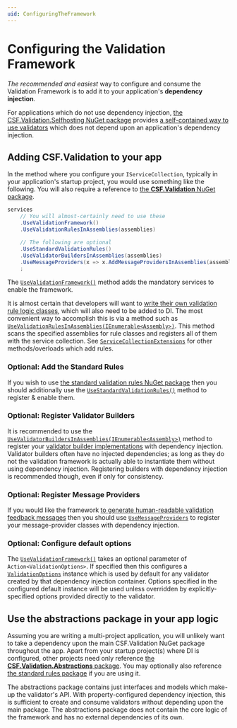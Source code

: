 ```yaml
---
uid: ConfiguringTheFramework
---
```

# Configuring the Validation Framework

_The recommended and easiest_ way to configure and consume the Validation Framework is to add it to your application's **dependency injection**.

For applications which do not use dependency injection, [the CSF.Validation.Selfhosting NuGet package] provides [a self-contained way to use validators] which does not depend upon an application's dependency injection.

[the CSF.Validation.Selfhosting NuGet package]: https://www.nuget.org/packages/CSF.Validation.Selfhosting
[a self-contained way to use validators]: SelfHosting.md

## Adding CSF.Validation to your app

In the method where you configure your `IServiceCollection`, typically in your application's startup project, you would use something like the following.
You will also require a reference to [the **CSF.Validation** NuGet package].

```csharp
services
    // You will almost-certainly need to use these
    .UseValidationFramework()
    .UseValidationRulesInAssemblies(assemblies)

    // The following are optional
    .UseStandardValidationRules()
    .UseValidatorBuildersInAssemblies(assemblies)
    .UseMessageProviders(x => x.AddMessageProvidersInAssemblies(assemblies))
    ;
```

The [`UseValidationFramework()`] method adds the mandatory services to enable the framework.

It is almost certain that developers will want to [write their own validation rule logic classes], which will also need to be added to DI.
The most convenient way to accomplish this is via a method such as [`UseValidationRulesInAssemblies(IEnumerable<Assembly>)`]. This method scans the specified assemblies for rule classes and registers all of them with the service collection.
See [`ServiceCollectionExtensions`] for other methods/overloads which add rules.

### Optional: Add the Standard Rules

If you wish to use [the standard validation rules NuGet package] then you should additionally use the [`UseStandardValidationRules()`] method to register & enable them.

### Optional: Register Validator Builders

It is recommended to use the [`UseValidatorBuildersInAssemblies(IEnumerable<Assembly>)`] method to register your [validator builder implementations] with dependency injection.
Validator builders often have no injected dependencies; as long as they do not the validation framework is actually able to instantiate them without using dependency injection.
Registering builders with dependency injection is recommended though, even if only for consistency.

### Optional: Register Message Providers

If you would like the framework [to generate human-readable validation feedback messages] then you should use [`UseMessageProviders`] to register your message-provider classes with dependency injection.

### Optional: Configure default options

The [`UseValidationFramework()`] takes an optional parameter of `Action<ValidationOptions>`.
If specified then this configures a [`ValidationOptions`] instance which is used by default for any validator created by that dependency injection container.
Options specified in the configured default instance will be used unless overridden by explicitly-specified options provided directly to the validator.

[the **CSF.Validation** NuGet package]:https://www.nuget.org/packages/CSF.Validation/
[the standard validation rules NuGet package]:https://www.nuget.org/packages/CSF.Validation.StandardRules/
[`UseValidationFramework()`]:xref:CSF.Validation.ServiceCollectionExtensions.UseValidationFramework(Microsoft.Extensions.DependencyInjection.IServiceCollection,System.Action{CSF.Validation.ValidationOptions})
[`UseStandardValidationRules()`]:xref:CSF.Validation.StandardRulesServiceCollectionExtensions.UseStandardValidationRules(Microsoft.Extensions.DependencyInjection.IServiceCollection)
[write their own validation rule logic classes]:WritingValidators/WritingValidationRules/index.md
[`UseValidationRulesInAssemblies(IEnumerable<Assembly>)`]:xref:CSF.Validation.ServiceCollectionExtensions.UseValidationRulesInAssemblies(Microsoft.Extensions.DependencyInjection.IServiceCollection,System.Collections.Generic.IEnumerable{System.Reflection.Assembly})
[`ServiceCollectionExtensions`]:xref:CSF.Validation.ServiceCollectionExtensions
[`UseValidatorBuildersInAssemblies(IEnumerable<Assembly>)`]:xref:CSF.Validation.ServiceCollectionExtensions.UseValidatorBuildersInAssemblies(Microsoft.Extensions.DependencyInjection.IServiceCollection,System.Collections.Generic.IEnumerable{System.Reflection.Assembly})
[validator builder implementations]:WritingValidators/WritingValidatorBuilders/index.md
[to generate human-readable validation feedback messages]:GeneratingFeedbackMessages.md
[`UseMessageProviders`]:xref:CSF.Validation.ServiceCollectionExtensions.UseMessageProviders(Microsoft.Extensions.DependencyInjection.IServiceCollection,System.Action{CSF.Validation.Bootstrap.IRegistersMessageProviders})
[`ValidationOptions`]:xref:CSF.Validation.ValidationOptions

## Use the abstractions package in your app logic

Assuming you are writing a multi-project application, you will unlikely want to take a dependency upon the main CSF.Validation NuGet package throughout the app.
Apart from your startup project(s) where DI is configured, other projects need only reference [the **CSF.Validation.Abstractions** package].
You may optionally also reference [the standard rules package] if you are using it.

The abstractions package contains just interfaces and models which make-up the validator's API.
With property-configured dependency injection, this is sufficient to create and consume validators without depending upon the main package.
The abstractions package does not contain the core logic of the framework and has no external dependencies of its own.

[the **CSF.Validation.Abstractions** package]:https://www.nuget.org/packages/CSF.Validation.Abstractions/
[the standard rules package]:https://www.nuget.org/packages/CSF.Validation.StandardRules/